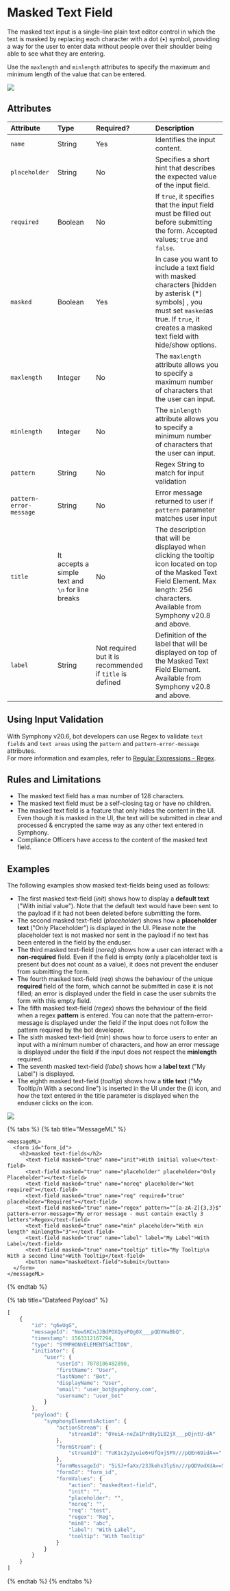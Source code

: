 # Masked Text Field

The masked text input is a single-line plain text editor control in which the text is masked by replacing each character with a dot \(•\) symbol, providing a way for the user to enter data without people over their shoulder being able to see what they are entering.

Use the `maxlength` and `minlength` attributes to specify the maximum and minimum length of the value that can be entered.

![](../../../.gitbook/assets/32ff4cc-screen_shot_2019-07-12_at_5.46.22_pm.png)

## Attributes

| Attribute | Type | Required? | Description |
| :--- | :--- | :--- | :--- |
| `name` | String | Yes | Identifies the input content. |
| `placeholder` | String | No | Specifies a short hint that describes the expected value of the input field. |
| `required` | Boolean | No | If `true`, it specifies that the input field must be filled out before submitting the form. Accepted values; `true` and `false`. |
| `masked` | Boolean | Yes | In case you want to include a text field with masked characters \[hidden by asterisk \(\*\) symbols\] , you must set `masked`as true. If `true`, it creates a masked text field with hide/show options. |
| `maxlength` | Integer | No | The `maxlength` attribute allows you to specify a maximum number of characters that the user can input. |
| `minlength` | Integer | No | The `minlength` attribute allows you to specify a minimum number of characters that the user can input. |
| `pattern` | String | No | Regex String to match for input validation |
| `pattern-error-message` | String | No | Error message returned to user if `pattern` parameter matches user input |
| `title` | It accepts a simple text and `\n` for line breaks | No | The description that will be displayed when clicking the tooltip icon located on top of the Masked Text Field Element. Max length: 256 characters. Available from Symphony v20.8 and above. |
| `label` | String | Not required but it is recommended if `title` is defined | Definition of the label that will be displayed on top of the Masked Text Field Element. Available from Symphony v20.8 and above. |

## Using Input Validation

With Symphony v20.6, bot developers can use Regex to validate `text fields` and `text areas` using the `pattern` and `pattern-error-message` attributes.  
For more information and examples, refer to [Regular Expressions - Regex](../regular-expressions-regex.md).

## Rules and Limitations

* The masked text field has a max number of 128 characters.
* The masked text field must be a self-closing tag or have no children.
* The masked text field is a feature that only hides the content in the UI. Even though it is masked in the UI, the text will be submitted in clear and processed & encrypted the same way as any other text entered in Symphony.
* Compliance Officers have access to the content of the masked text field.

## Examples

The following examples show masked text-fields being used as follows:

* The first masked text-field \(_init_\) shows how to display a **default text** \("With initial value"\). Note that the default text would have been sent to the payload if it had not been deleted before submitting the form.
* The second masked text-field \(_placeholder_\) shows how a **placeholder text** \("Only Placeholder"\) is displayed in the UI. Please note the placeholder text is not masked nor sent in the payload if no text has been entered in the field by the enduser.
* The third masked text-field \(_noreq_\) shows how a user can interact with a **non-required** field. Even if the field is empty \(only a placeholder text is present but does not count as a value\), it does not prevent the enduser from submitting the form.
* The fourth masked text-field \(_req_\) shows the behaviour of the unique **required** field of the form, which cannot be submitted in case it is not filled; an error is displayed under the field in case the user submits the form with this empty field.
* The fifth masked text-field \(_regex_\) shows the behaviour of the field when a regex **pattern** is entered. You can note that the pattern-error-message is displayed under the field if the input does not follow the pattern required by the bot developer.
* The sixth masked text-field \(_min_\) shows how to force users to enter an input with a minimum number of characters, and how an error message is displayed under the field if the input does not respect the **minlength** required.
* The seventh masked text-field \(_label_\) shows how a **label text** \("My Label"\) is displayed.
* The eighth masked text-field \(_tooltip_\) shows how a **title text** \("My Tooltip/n With a second line"\) is inserted in the UI under the \(i\) icon, and how the text entered in the title parameter is displayed when the enduser clicks on the icon.

![](../../../.gitbook/assets/masked-text-fields-20.9.gif)

{% tabs %}
{% tab title="MessageML" %}
```markup
<messageML>
  <form id="form_id">
    <h2>masked text-fields</h2>
      <text-field masked="true" name="init">With initial value</text-field>
      <text-field masked="true" name="placeholder" placeholder="Only Placeholder"></text-field>
      <text-field masked="true" name="noreq" placeholder="Not required"></text-field>
      <text-field masked="true" name="req" required="true" placeholder="Required"></text-field>
      <text-field masked="true" name="regex" pattern="^[a-zA-Z]{3,3}$" pattern-error-message="My error message - must contain exactly 3 letters">Regex</text-field>
      <text-field masked="true" name="min" placeholder="With min length" minlength="3"></text-field>
      <text-field masked="true" name="label" label="My Label">With Label</text-field>
      <text-field masked="true" name="tooltip" title="My Tooltip\n With a second line">With Tooltip</text-field>
      <button name="maskedtext-field">Submit</button>
  </form>
</messageML>
```
{% endtab %}

{% tab title="Datafeed Payload" %}
```javascript
[
    {
        "id": "q6eUgG",
        "messageId": "NowSKCnJJBdPOXQyoPQg8X___pQDVWaBbQ",
        "timestamp": 1563312167294,
        "type": "SYMPHONYELEMENTSACTION",
        "initiator": {
            "user": {
                "userId": 7078106482890,
                "firstName": "User",
                "lastName": "Bot",
                "displayName": "User",
                "email": "user_bot@symphony.com",
                "username": "user_bot"
            }
        },
        "payload": {
            "symphonyElementsAction": {
                "actionStream": {
                    "streamId": "0YeiA-neZa1PrdHy1L82jX___pQjntU-dA"
                },
                "formStream": {
                    "streamId": "YuK1c2y2yuie6+UfQnjSPX///pQEn69idA=="
                },
                "formMessageId": "5iSJ+faXx/23Jkehx3lpSn///pQDVedXdA==5587",
                "formId": "form_id",
                "formValues": {
                    "action": "maskedtext-field",
                    "init": "",
                    "placeholder": "",
                    "noreq": "",
                    "req": "test",
                    "regex": "Reg",
                    "min6": "abc",
                    "label": "With Label",
                    "tooltip": "With Tooltip"
                }
            }
        }
    }
]
```
{% endtab %}
{% endtabs %}

